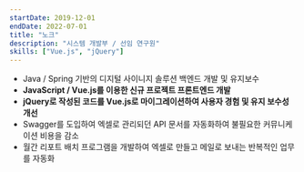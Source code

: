 ```yaml
---
startDate: 2019-12-01
endDate: 2022-07-01
title: "노크"
description: "시스템 개발부 / 선임 연구원"
skills: ["Vue.js", "jQuery"]
---
```


- Java / Spring 기반의 디지털 사이니지 솔루션 백엔드 개발 및 유지보수
- **JavaScript / Vue.js를 이용한 신규 프로젝트 프론트엔드 개발**
- **jQuery로 작성된 코드를 Vue.js로 마이그레이션하여 사용자 경험 및 유지 보수성 개선**
- Swagger를 도입하여 엑셀로 관리되던 API 문서를 자동화하여 불필요한 커뮤니케이션 비용을 감소
- 월간 리포트 배치 프로그램을 개발하여 엑셀로 만들고 메일로 보내는 반복적인 업무를 자동화
